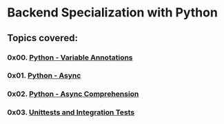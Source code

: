 # Backend Specialization with Python

## Topics covered:

### 0x00. [Python - Variable Annotations](https://github.com/GideonBature/alx-backend-python/tree/main/0x00-python_variable_annotations)

### 0x01. [Python - Async](https://github.com/GideonBature/alx-backend-python/tree/main/0x01-python_async)

### 0x02. [Python - Async Comprehension](https://github.com/GideonBature/alx-backend-python/tree/main/0x02-python_async_comprehension)

### 0x03. [Unittests and Integration Tests](https://github.com/GideonBature/alx-backend-python/tree/main/0x03-unittests_and_integration_tests)
